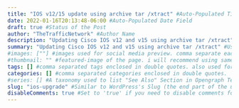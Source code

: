 ```yaml
---
title: "IOS v12/15 update using archive tar /xtract" #Auto-Populated Title of the Post
date: 2022-01-16T20:13:48-06:00 #Auto-Populated Date Field
draft: true #Status of the Post
author: "TheTrafficNetwork" #Author Name
description: "Updating Cisco IOS v12 and v15 using archive tar /xtract" #Description/Used in SEO
summary: "Updating Cisco IOS v12 and v15 using archive tar /xtract" #Used on Archive Pages and in RSS
#images: [""] #images used for social media preview. comma separate each image path enclosed in double quotes
#thumbnail: "" #featured-image of the page. i will recommend using same image for both preview and thumbnail
tags: [] #comma separated tags enclosed in double quotes. also used for SEO.
categories: [] #comma separated categories enclosed in double quotes.
#series: [] #A taxonomy used to list "See Also" Section in Opengraph Templates
slug: "ios-upgrade" #Similar to WordPress's Slug (the end part of the url)
disableComments: true #Set to 'true' if you need to disable comments for any post
---
```


